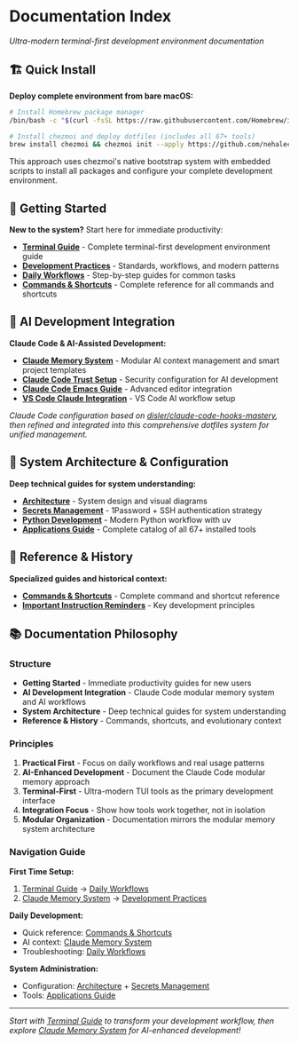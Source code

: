 # Documentation Index

*Ultra-modern terminal-first development environment documentation*

## 🏗️ Quick Install

**Deploy complete environment from bare macOS:**

```bash
# Install Homebrew package manager
/bin/bash -c "$(curl -fsSL https://raw.githubusercontent.com/Homebrew/install/HEAD/install.sh)"

# Install chezmoi and deploy dotfiles (includes all 67+ tools)
brew install chezmoi && chezmoi init --apply https://github.com/nehalecky/dotfiles.git
```

This approach uses chezmoi's native bootstrap system with embedded scripts to install all packages and configure your complete development environment.

## 🚀 Getting Started

**New to the system?** Start here for immediate productivity:

- **[Terminal Guide](core/terminal-guide.md)** - Complete terminal-first development environment guide
- **[Development Practices](core/development-practices.md)** - Standards, workflows, and modern patterns
- **[Daily Workflows](core/workflows.md)** - Step-by-step guides for common tasks
- **[Commands & Shortcuts](core/shortcuts.md)** - Complete reference for all commands and shortcuts

## 🧠 AI Development Integration

**Claude Code & AI-Assisted Development:**

- **[Claude Memory System](claude/memory-system.md)** - Modular AI context management and smart project templates
- **[Claude Code Trust Setup](claude/trust-setup.md)** - Security configuration for AI development
- **[Claude Code Emacs Guide](claude/emacs-integration.md)** - Advanced editor integration
- **[VS Code Claude Integration](claude/vscode-integration.md)** - VS Code AI workflow setup

*Claude Code configuration based on [disler/claude-code-hooks-mastery](https://github.com/disler/claude-code-hooks-mastery), then refined and integrated into this comprehensive dotfiles system for unified management.*

## 🔧 System Architecture & Configuration

**Deep technical guides for system understanding:**

- **[Architecture](architecture/system-overview.md)** - System design and visual diagrams
- **[Secrets Management](architecture/secrets-management.md)** - 1Password + SSH authentication strategy
- **[Python Development](architecture/python-development.md)** - Modern Python workflow with uv
- **[Applications Guide](architecture/applications.md)** - Complete catalog of all 67+ installed tools

## 📖 Reference & History

**Specialized guides and historical context:**

- **[Commands & Shortcuts](core/shortcuts.md)** - Complete command and shortcut reference
- **[Important Instruction Reminders](reference/reminders.md)** - Key development principles

## 📚 Documentation Philosophy

### Structure
- **Getting Started** - Immediate productivity guides for new users
- **AI Development Integration** - Claude Code modular memory system and AI workflows
- **System Architecture** - Deep technical guides for system understanding
- **Reference & History** - Commands, shortcuts, and evolutionary context

### Principles
1. **Practical First** - Focus on daily workflows and real usage patterns
2. **AI-Enhanced Development** - Document the Claude Code modular memory approach
3. **Terminal-First** - Ultra-modern TUI tools as the primary development interface
4. **Integration Focus** - Show how tools work together, not in isolation
5. **Modular Organization** - Documentation mirrors the modular memory system architecture

### Navigation Guide

**First Time Setup:** 
1. [Terminal Guide](core/terminal-guide.md) → [Daily Workflows](core/workflows.md)
2. [Claude Memory System](claude/memory-system.md) → [Development Practices](core/development-practices.md)

**Daily Development:**
- Quick reference: [Commands & Shortcuts](core/shortcuts.md)
- AI context: [Claude Memory System](claude/memory-system.md)
- Troubleshooting: [Daily Workflows](core/workflows.md#troubleshooting)

**System Administration:**
- Configuration: [Architecture](architecture/system-overview.md) + [Secrets Management](architecture/secrets-management.md)
- Tools: [Applications Guide](architecture/applications.md)

---

*Start with [Terminal Guide](core/terminal-guide.md) to transform your development workflow, then explore [Claude Memory System](claude/memory-system.md) for AI-enhanced development!*